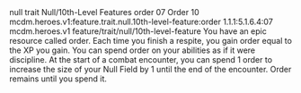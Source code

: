 <ability>
  <metadata>
    <class>null</class>
    <feature_type>trait</feature_type>
    <file_dpath>Null/10th-Level Features</file_dpath>
    <item_id>order</item_id>
    <item_index>07</item_index>
    <item_name>Order</item_name>
    <level>10</level>
    <scc>mcdm.heroes.v1:feature.trait.null.10th-level-feature:order</scc>
    <scdc>1.1.1:5.1.6.4:07</scdc>
    <source>mcdm.heroes.v1</source>
    <type>feature/trait/null/10th-level-feature</type>
  </metadata>
  <effects>
    <effect type="mundane">You have an epic resource called order. Each time you finish a respite, you gain order equal to the XP you gain. You can spend order on your abilities as if it were discipline.
At the start of a combat encounter, you can spend 1 order to increase the size of your Null Field by 1 until the end of the encounter.
Order remains until you spend it.</effect>
  </effects>
</ability>
